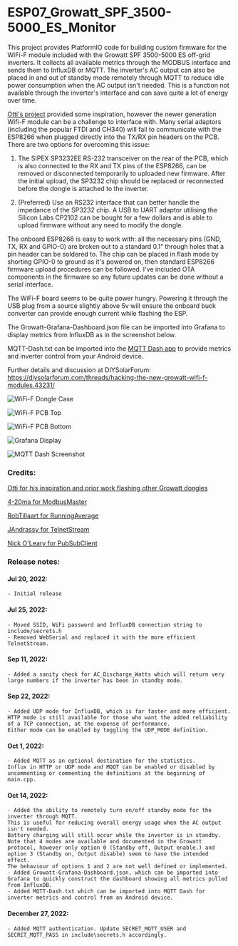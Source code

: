 # ESP07_Growatt_SPF_3500-5000_ES_Monitor
This project provides PlatformIO code for building custom firmware for the WiFi-F module included with the Growatt SPF 3500-5000 ES off-grid inverters. It collects all available metrics through the MODBUS interface and sends them to InfluxDB or MQTT. The inverter's AC output can also be placed in and out of standby mode remotely through MQTT to reduce idle power consumption when the AC output isn't needed. This is a function not available through the inverter's interface and can save quite a lot of energy over time.

[Otti's project](https://github.com/otti/Growatt_ShineWiFi-S) provided some inspiration, however the newer generation Wifi-F module can be a challenge to interface with. Many serial adaptors (including the popular FTDI and CH340) will fail to communicate with the ESP8266 when plugged directly into the TX/RX pin headers on the PCB. There are two options for overcoming this issue:

1. The SIPEX SP3232EE RS-232 transceiver on the rear of the PCB, which is also connected to the RX and TX pins of the ESP8266, can be removed or disconnected temporarily to uploaded new firmware. After the initial upload, the SP3232 chip should be replaced or reconnected before the dongle is attached to the inverter.

2. (Preferred) Use an RS232 interface that can better handle the impedance of the SP3232 chip. A USB to UART adaptor utilising the Silicon Labs CP2102 can be bought for a few dollars and is able to upload firmware without any need to modify the dongle.

The onboard ESP8266 is easy to work with: all the necessary pins (GND, TX, RX and GPIO-0) are broken out to a standard 0.1” through holes that a pin header can be soldered to. The chip can be placed in flash mode by shorting GPIO-0 to ground as it's powered on, then standard ESP8266 firmware upload procedures can be followed.
I've included OTA components in the firmware so any future updates can be done without a serial interface.

The WiFi-F board seems to be quite power hungry. Powering it through the USB plug from a source slightly above 5v will ensure the onboard buck converter can provide enough current while flashing the ESP.

The Growatt-Grafana-Dashboard.json file can be imported into Grafana to display metrics from InfluxDB as in the screenshot below.

MQTT-Dash.txt can be imported into the [MQTT Dash app](https://play.google.com/store/apps/details?id=net.routix.mqttdash) to provide metrics and inverter control from your Android device.

Further details and discussion at DIYSolarForum: https://diysolarforum.com/threads/hacking-the-new-growatt-wifi-f-modules.43231/

![WiFi-F Dongle Case](https://github.com/octal-ip/ESP07_Growatt_SPF_3500-5000_ES_Monitor/blob/main/pics/Wifi-F%20Case.jpg "WiFi-F Dongle Case")

![WiFi-F PCB Top](https://github.com/octal-ip/ESP07_Growatt_SPF_3500-5000_ES_Monitor/blob/main/pics/WiFi-F%20PCB%20Top.jpg "WiFi-F Dongle Top")

![WiFi-F PCB Bottom](https://github.com/octal-ip/ESP07_Growatt_SPF_3500-5000_ES_Monitor/blob/main/pics/WiFi-F%20PCB%20Bottom.jpg "WiFi-F Dongle Bottom")

![Grafana Display](https://github.com/octal-ip/ESP07_Growatt_SPF_3500-5000_ES_Monitor/blob/main/pics/Growatt_Grafana.png "Grafana Display")

![MQTT Dash Screenshot](https://github.com/octal-ip/ESP07_Growatt_SPF_3500-5000_ES_Monitor/blob/main/pics/Screenshot_MQTT%20Dash.png "MQTT Dash Screenshot")



### Credits:
[Otti for his inspiration and prior work flashing other Growatt dongles](https://github.com/otti/Growatt_ShineWiFi-S)

[4-20ma for ModbusMaster](https://github.com/4-20ma/ModbusMaster)

[RobTillaart for RunningAverage](https://github.com/RobTillaart/RunningAverage)

[JAndrassy for TelnetStream](https://github.com/jandrassy/TelnetStream)

[Nick O'Leary for PubSubClient](https://github.com/knolleary/pubsubclient)



### Release notes:
#### Jul 20, 2022:
	- Initial release

#### Jul 25, 2022:
	- Moved SSID, WiFi password and InfluxDB connection string to include/secrets.h
	- Removed WebSerial and replaced it with the more efficient TelnetStream.

#### Sep 11, 2022:
	- Added a sanity check for AC_Discharge_Watts which will return very large numbers if the inverter has been in standby mode.
	
#### Sep 22, 2022:
	- Added UDP mode for InfluxDB, which is far faster and more efficient.
	HTTP mode is still available for those who want the added reliability of a TCP connection, at the expense of performance.
	Either mode can be enabled by toggling the UDP_MODE definition.
	
#### Oct 1, 2022:
	- Added MQTT as an optional destination for the statistics.
	Influx in HTTP or UDP mode and MQQT can be enabled or disabled by uncommenting or commenting the definitions at the beginning of main.cpp.
	
#### Oct 14, 2022:
	- Added the ability to remotely turn on/off standby mode for the inverter through MQTT.
	This is useful for reducing overall energy usage when the AC output isn't needed.
	Battery charging will still occur while the inverter is in standby.
	Note that 4 modes are available and documented in the Growatt protocol, however only option 0 (Standby off, Output enable.) and option 3 (Standby on, Output disable) seem to have the intended effect.
	The behaviour of options 1 and 2 are not well defined or implemented.
	- Added Growatt-Grafana-Dashboard.json, which can be imported into Grafana to quickly construct the dashboard showing all metrics pulled from InfluxDB.
	- Added MQTT-Dash.txt which can be imported into MQTT Dash for inverter metrics and control from an Android device.
	
#### December 27, 2022:
	- Added MQTT authentication. Update SECRET_MQTT_USER and SECRET_MQTT_PASS in include\secrets.h accordingly.
